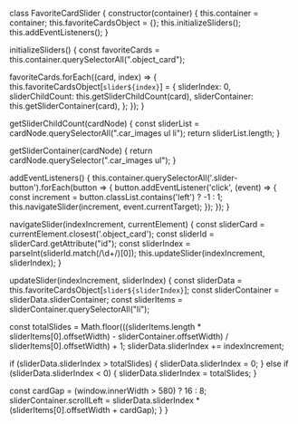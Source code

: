 class FavoriteCardSlider {
 constructor(container) {
 this.container = container;
 this.favoriteCardsObject = {};
 this.initializeSliders();
 this.addEventListeners();
 }

 initializeSliders() {
 const favoriteCards = this.container.querySelectorAll(".object_card");

 favoriteCards.forEach((card, index) => {
 this.favoriteCardsObject[`slider${index}`] = {
 sliderIndex: 0,
 sliderChildCount: this.getSliderChildCount(card),
 sliderContainer: this.getSliderContainer(card),
 };
 });
 }

 getSliderChildCount(cardNode) {
 const sliderList = cardNode.querySelectorAll(".car_images ul li");
 return sliderList.length;
 }

 getSliderContainer(cardNode) {
 return cardNode.querySelector(".car_images ul");
 }

 addEventListeners() {
 this.container.querySelectorAll('.slider-button').forEach(button => {
 button.addEventListener('click', (event) => {
 const increment = button.classList.contains('left') ? -1 : 1;
 this.navigateSlider(increment, event.currentTarget);
 });
 });
 }

 navigateSlider(indexIncrement, currentElement) {
 const sliderCard = currentElement.closest('.object_card');
 const sliderId = sliderCard.getAttribute("id");
 const sliderIndex = parseInt(sliderId.match(/\d+/)[0]);
 this.updateSlider(indexIncrement, sliderIndex);
 }

 updateSlider(indexIncrement, sliderIndex) {
 const sliderData = this.favoriteCardsObject[`slider${sliderIndex}`];
 const sliderContainer = sliderData.sliderContainer;
 const sliderItems = sliderContainer.querySelectorAll("li");

 const totalSlides = Math.floor(((sliderItems.length * sliderItems[0].offsetWidth) - sliderContainer.offsetWidth) / sliderItems[0].offsetWidth) + 1;
 sliderData.sliderIndex += indexIncrement;

 if (sliderData.sliderIndex > totalSlides) {
 sliderData.sliderIndex = 0;
 } else if (sliderData.sliderIndex < 0) {
 sliderData.sliderIndex = totalSlides;
 }

 const cardGap = (window.innerWidth > 580) ? 16 : 8;
 sliderContainer.scrollLeft = sliderData.sliderIndex * (sliderItems[0].offsetWidth + cardGap);
 }
}
